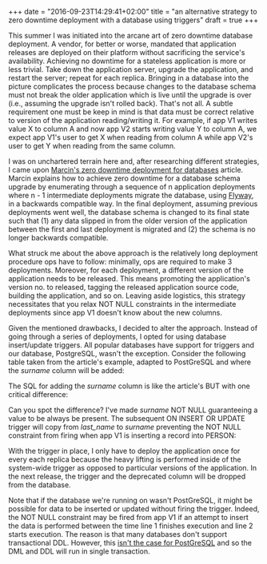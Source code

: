 +++
date = "2016-09-23T14:29:41+02:00"
title = "an alternative strategy to zero downtime deployment with a database using triggers"
draft = true
+++

This summer I was initiated into the arcane art of zero downtime database deployment.
A vendor, for better or worse, mandated that application releases are deployed
on their platform without sacrificing the service's availability. Achieving no downtime
for a stateless application is more or less trivial. Take down the application server,
upgrade the application, and restart the server; repeat for each replica. Bringing
in a database into the picture complicates the process because changes to the database schema
must not break the older application which is live until the upgrade is over (i.e.,
assuming the upgrade isn't rolled back). That's not all. A subtle requirement one
must be keep in mind is that data must be correct relative to version of the application
reading/writing it. For example, if app V1 writes value X to column A and now app V2
starts writing value Y to column A, we expect app V1's user to get X when reading
from column A while app V2's user to get Y when reading from the same column.

I was on unchartered terrain here and, after researching different strategies, I
came upon [Marcin's zero downtime deployment for databases](https://spring.io/blog/2016/05/31/zero-downtime-deployment-with-a-database)
article. Marcin explains how to achieve zero downtime for a database schema upgrade by enumerating through
a sequence of n application deployments where n - 1 intermediate deployments migrate
the database, using [Flyway](https://flywaydb.org/), in a backwards compatible way. In the final deployment,
assuming previous deployments went well, the database schema is changed to its final
state such that (1) any data slipped in from the older version of the application
between the first and last deployment is migrated and  (2) the schema is no longer
backwards compatible.

What struck me about the above approach is the relatively long deployment procedure
ops have to follow: minimally, ops are required to make 3 deployments. Moreover,
for each deployment, a different version of the application needs to be released.
This means promoting the application's version no. to released, tagging the released
application source code, building the application, and so on. Leaving aside logistics,
this strategy necessitates that you relax NOT NULL constraints in the intermediate
deployments since app V1 doesn't know about the new columns.

Given the mentioned drawbacks, I decided to alter the approach. Instead of going
through a series of deployments, I opted for using database insert/update triggers.
All popular databases have support for triggers and our database, PostgreSQL, wasn't
the exception. Consider the following table taken from the article's example, adapted
to PostGreSQL and where the _surname_ column will be added:

<script src="https://gist.github.com/claudemamo/e4b3af389f7a5ba031f7813716c0c3de.js?file=V1__init.sql"></script>

The SQL for adding the _surname_ column is like the article's BUT with one critical
difference:

<script src="https://gist.github.com/claudemamo/e4b3af389f7a5ba031f7813716c0c3de.js?file=V2__Add_surname(1).sql"></script>

Can you spot the difference? I've made _surname_ NOT NULL guaranteeing a value to
be always be present. The subsequent ON INSERT OR UPDATE trigger will copy from
_last_name_ to _surname_ preventing the NOT NULL constraint from firing when app
V1 is inserting a record into PERSON:

<script src="https://gist.github.com/claudemamo/e4b3af389f7a5ba031f7813716c0c3de.js?file=V2__Add_surname(2).sql"></script>

With the trigger in place, I only have to deploy the application once for every
each replica because the heavy lifting is performed inside of the system-wide trigger
as opposed to particular versions of the application. In the next release, the trigger
and the deprecated column will be dropped from the database.

Note that if the database we're running on wasn't PostGreSQL, it might be possible
for data to be inserted or updated without firing the trigger. Indeed, the NOT NULL
constraint may be fired from app V1 if an attempt to insert the data is performed
between the time line 1 finishes execution and line 2 starts execution. The reason
is that many databases don't support transactional DDL. However, this [isn't the case
for PostGreSQL](https://wiki.postgresql.org/wiki/Transactional_DDL_in_PostgreSQL:_A_Competitive_Analysis)
and so the DML and DDL will run in single transaction.
